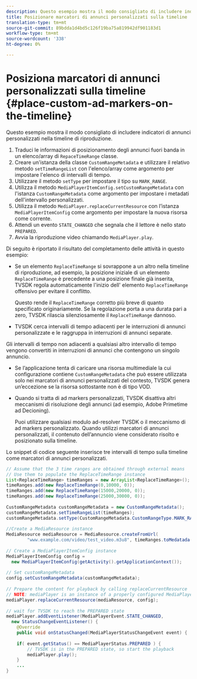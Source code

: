 ```yaml
---
description: Questo esempio mostra il modo consigliato di includere indicatori di annunci personalizzati nella timeline di riproduzione.
title: Posizionare marcatori di annunci personalizzati sulla timeline
translation-type: tm+mt
source-git-commit: 89bdda1d4bd5c126f19ba75a819942df901183d1
workflow-type: tm+mt
source-wordcount: '338'
ht-degree: 0%

---
```



# Posiziona marcatori di annunci personalizzati sulla timeline {#place-custom-ad-markers-on-the-timeline}

Questo esempio mostra il modo consigliato di includere indicatori di annunci personalizzati nella timeline di riproduzione.

1. Traduci le informazioni di posizionamento degli annunci fuori banda in un elenco/array di `RepaceTimeRange` classe.
1. Creare un&#39;istanza della classe `CustomRangeMetadata` e utilizzare il relativo metodo `setTimeRangeList` con l&#39;elenco/array come argomento per impostare l&#39;elenco di intervalli di tempo.
1. Utilizzare il metodo `setType` per impostare il tipo su `MARK_RANGE`.
1. Utilizza il metodo `MediaPlayerItemConfig.setCustomRangeMetadata` con l&#39;istanza `CustomRangeMetadata` come argomento per impostare i metadati dell&#39;intervallo personalizzati.
1. Utilizza il metodo `MediaPlayer.replaceCurrentResource` con l’istanza `MediaPlayerItemConfig` come argomento per impostare la nuova risorsa come corrente.
1. Attendi un evento `STATE_CHANGED` che segnala che il lettore è nello stato `PREPARED`.
1. Avvia la riproduzione video chiamando `MediaPlayer.play`.

Di seguito è riportato il risultato del completamento delle attività in questo esempio:

* Se un elemento `ReplaceTimeRange` si sovrappone a un altro nella timeline di riproduzione, ad esempio, la posizione iniziale di un elemento `ReplaceTimeRange` è precedente a una posizione finale già inserita, TVSDK regola automaticamente l&#39;inizio dell&#39; elemento `ReplaceTimeRange` offensivo per evitare il conflitto.

   Questo rende il `ReplaceTimeRange` corretto più breve di quanto specificato originariamente. Se la regolazione porta a una durata pari a zero, TVSDK rilascia silenziosamente il `ReplaceTimeRange` dannoso.

* TVSDK cerca intervalli di tempo adiacenti per le interruzioni di annunci personalizzate e le raggruppa in interruzioni di annunci separate.

Gli intervalli di tempo non adiacenti a qualsiasi altro intervallo di tempo vengono convertiti in interruzioni di annunci che contengono un singolo annuncio.

* Se l’applicazione tenta di caricare una risorsa multimediale la cui configurazione contiene `CustomRangeMetadata` che può essere utilizzata solo nei marcatori di annunci personalizzati del contesto, TVSDK genera un’eccezione se la risorsa sottostante non è di tipo VOD.

* Quando si tratta di ad markers personalizzati, TVSDK disattiva altri meccanismi di risoluzione degli annunci (ad esempio, Adobe Primetime ad Decioning).

   Puoi utilizzare qualsiasi modulo ad-resolver TVSDK o il meccanismo di ad markers personalizzato. Quando utilizzi marcatori di annunci personalizzati, il contenuto dell’annuncio viene considerato risolto e posizionato sulla timeline.

Lo snippet di codice seguente inserisce tre intervalli di tempo sulla timeline come marcatori di annunci personalizzati.

```java
// Assume that the 3 time ranges are obtained through external means 
// Use them to populate the ReplaceTimeRange instance 
List<ReplaceTimeRange> timeRanges = new ArrayList<ReplaceTimeRange>(); 
timeRanges.add(new ReplaceTimeRange(0,10000, 0)); 
timeRanges.add(new ReplaceTimeRange(15000,20000, 0)); 
timeRanges.add(new ReplaceTimeRange(25000,30000, 0)); 
 
CustomRangeMetadata customRangeMetadata = new CustomRangeMetadata(); 
customRangeMetadata.setTimeRangeList(timeRanges); 
customRangeMetadata.setType(CustomRangeMetadata.CustomRangeType.MARK_RANGE); 
 
//Create a MediaResource instance 
MediaResource mediaResource = MediaResource.createFromUrl( 
        "www.example.com/video/test_video.m3u8", timeRanges.toMedatada(null)); 
 
// Create a MediaPlayerItemConfig instance 
MediaPlayerItemConfig config =  
  new MediaPlayerItemConfig(getActivity().getApplicationContext()); 
 
// Set customRangeMetadata 
config.setCustomRangeMetadata(customRangeMetadata); 
 
// Prepare the content for playback by calling replaceCurrentResource 
// NOTE: mediaPlayer is an instance of a properly configured MediaPlayer  
mediaPlayer.replaceCurrentResource(mediaResource, config); 
 
// wait for TVSDK to reach the PREPARED state 
mediaPlayer.addEventListener(MediaPlayerEvent.STATE_CHANGED,  
  new StatusChangeEventListener() { 
    @Override 
    public void onStatusChanged(MediaPlayerStatusChangeEvent event) { 
 
    if( event.getStatus() == MediaPlayerStatus.PREPARED ) { 
        // TVSDK is in the PREPARED state, so start the playback  
        mediaPlayer.play(); 
    } 
    ... 
}
```
